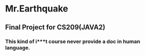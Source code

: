 # Mr.Earthquake
## Final Project for CS209(JAVA2)
### This kind of i***t course never provide a doc in human language.
